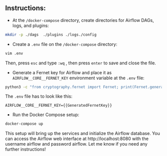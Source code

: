 ## Instructions:
* At the `/docker-compose` directory, create directories for Airflow DAGs, logs, and plugins:
```bash
mkdir -p ./dags  ./plugins ./logs./config
```
* Create a `.env` file on the `/docker-compose` directory:
```bash
vim .env
```

Then, press `esc` and type `:wq` , then press `enter` to save and close the file.

* Generate a Fernet key for Airflow and place it as `AIRFLOW__CORE__FERNET_KEY` environment variable at the `.env` file:
```bash
python3 -c "from cryptography.fernet import Fernet; print(Fernet.generate_key().decode())"
```

The `.env` file has to look like this:
```
AIRFLOW__CORE__FERNET_KEY={{GeneratedFernetKey}}
```

* Run the Docker Compose setup:
```bash
docker-compose up
```

This setup will bring up the services and initialize the Airflow database. You can access the Airflow web interface at http://localhost:8080 with the username airflow and password airflow. Let me know if you need any further instructions!